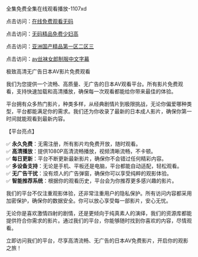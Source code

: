 全集免费全集在线观看播放-1107xd

点击访问：<a href="https://heiliaowzu4ur.pages.dev/">在线免费观看无码</a>

点击访问：<a href="https://heiliaozj3tjd.pages.dev/">无码精品免费少妇高</a>

点击访问：<a href="https://heiliaowt0d7p.pages.dev/">亚洲国产精品第一区二区三</a>

点击访问：<a href="https://heiliaoow5kzm.pages.dev/">av丝袜女郎制服中文字幕</a>

极致高清无广告日本AV影片免费观看

我们为您提供一个流畅、高质量、无广告的日本AV观看平台。所有影片免费观看，支持快速加载和高清播放，确保每一次观看都能给你带来最佳的体验。

平台拥有众多热门影片，种类多样，从经典剧情片到极限挑战，无论你偏爱哪种类型，平台都能满足你的需求。我们还为你收录了最新的日本成人影片，确保你第一时间就能观看到最新内容。

【平台亮点】

✅ **永久免费**：无需注册，所有影片均免费开放，随时观看。  
✅ **高清播放**：提供1080P高清流畅播放，视频清晰流畅，不卡顿。  
✅ **每日更新**：平台不断更新最新影片，确保你不会错过任何精彩内容。  
✅ **多设备支持**：无论是手机、平板还是电脑，平台都能自动适配，轻松观看。  
✅ **无广告干扰**：没有烦人的广告弹窗，确保你可以享受纯粹的观影体验。  
✅ **智能推荐系统**：根据你的观看历史，平台会为你推荐更多感兴趣的影片。

我们的平台不仅注重观影体验，还非常注重用户的隐私保护。所有访问内容都采用加密保护，确保你的数据安全。你可以放心享受每一部影片，安心无忧。

无论你是喜欢激情四射的剧情，还是更倾向于纯真素人的演绎，我们的资源库都能提供符合你需求的影片。通过我们的平台，你能够随时找到你喜欢的内容，尽情观看。

立即访问我们的平台，尽享高清流畅、无广告的日本AV免费影片，开启你的观影之旅！

<span style="display:none;">[Canonical link](https://github.com/riben166/riben172 )</span>

